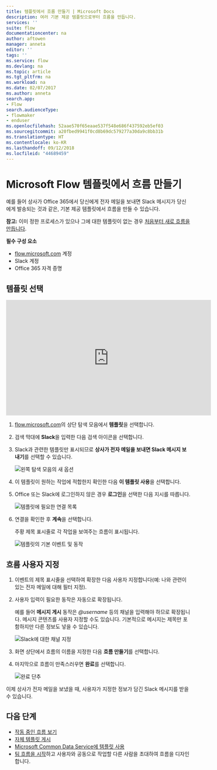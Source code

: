 ```yaml
---
title: 템플릿에서 흐름 만들기 | Microsoft Docs
description: 여러 기본 제공 템플릿으로부터 흐름을 만듭니다.
services: ''
suite: flow
documentationcenter: na
author: aftowen
manager: anneta
editor: ''
tags: ''
ms.service: flow
ms.devlang: na
ms.topic: article
ms.tgt_pltfrm: na
ms.workload: na
ms.date: 02/07/2017
ms.author: anneta
search.app:
- Flow
search.audienceType:
- flowmaker
- enduser
ms.openlocfilehash: 52aae570f65eaae537f548e686f437592eb5ef03
ms.sourcegitcommit: a20fbed9941f0cd8b69dc579277a30da9c8bb31b
ms.translationtype: HT
ms.contentlocale: ko-KR
ms.lasthandoff: 09/12/2018
ms.locfileid: "44689459"
---
```

# <a name="create-a-flow-from-a-template-in-microsoft-flow"></a>Microsoft Flow 템플릿에서 흐름 만들기
예를 들어 상사가 Office 365에서 당신에게 전자 메일을 보내면 Slack 메시지가 당신에게 발송되는 것과 같은, 기본 제공 템플릿에서 흐름을 만들 수 있습니다.

**참고:** 이미 정한 프로세스가 있으나 그에 대한 템플릿이 없는 경우 [처음부터 새로 흐름을 만듭니다](get-started-logic-flow.md).

**필수 구성 요소**

* [flow.microsoft.com](https://flow.microsoft.com) 계정
* Slack 계정
* Office 365 자격 증명

## <a name="choose-a-template"></a>템플릿 선택
<iframe width="560" height="315" src="https://www.youtube.com/embed/ZJK8cYdjAic?list=PL8nfc9haGeb55I9wL9QnWyHp3ctU2_ThF" frameborder="0" allowfullscreen></iframe>

1. [flow.microsoft.com](https://flow.microsoft.com)의 상단 탐색 모음에서 **템플릿**을 선택합니다.
2. 검색 막대에 **Slack**을 입력한 다음 검색 아이콘을 선택합니다.
3. Slack과 관련한 템플릿만 표시되므로 **상사가 전자 메일을 보내면 Slack 메시지 보내기**를 선택할 수 있습니다.
   
    ![왼쪽 탐색 모음의 새 옵션 ](./media/get-started-logic-template/select-template.png)
4. 이 템플릿이 원하는 작업에 적합한지 확인한 다음 **이 템플릿 사용**을 선택합니다.
5. Office 또는 Slack에 로그인하지 않은 경우 **로그인**을 선택한 다음 지시를 따릅니다.
   
    ![템플릿에 필요한 연결 목록](./media/get-started-logic-template/confirm-connections.png)
6. 연결을 확인한 후 **계속**을 선택합니다.
   
    주황 제목 표시줄로 각 작업을 보여주는 흐름이 표시됩니다.
   
    ![템플릿의 기본 이벤트 및 동작](./media/get-started-logic-template/template-default.png)

## <a name="customize-your-flow"></a>흐름 사용자 지정
1. 이벤트의 제목 표시줄을 선택하여 확장한 다음 사용자 지정합니다(예: 나와 관련이 있는 전자 메일에 대해 필터 지정).
2. 사용자 입력이 필요한 동작은 자동으로 확장됩니다.
   
    예를 들어 **메시지 게시** 동작은 *\@username* 등의 채널을 입력해야 하므로 확장됩니다. 메시지 콘텐츠를 사용자 지정할 수도 있습니다. 기본적으로 메시지는 제목만 포함하지만 다른 정보도 넣을 수 있습니다.
   
    ![Slack에 대한 채널 지정](./media/get-started-logic-template/specify-keyword.png)
3. 화면 상단에서 흐름의 이름을 지정한 다음 **흐름 만들기**를 선택합니다.
4. 마지막으로 흐름이 만족스러우면 **완료**를 선택합니다.
   
    ![완료 단추](./media/get-started-logic-template/done.png)

이제 상사가 전자 메일을 보냈을 때, 사용자가 지정한 정보가 담긴 Slack 메시지를 받을 수 있습니다.

## <a name="next-steps"></a>다음 단계
* [작동 중인 흐름 보기](see-a-flow-run.md)
* [자체 템플릿 게시](publish-a-template.md)
* [Microsoft Common Data Service에 템플릿 사용](common-data-model-intro.md)
* [팀 흐름을 시작](create-team-flows.md)하고 사용자와 공동으로 작업할 다른 사람을 초대하여 흐름을 디자인합니다.

